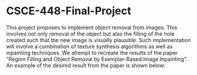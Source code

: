 # CSCE-448-Final-Project

This project proposes to implement object removal from images. This involves not only removal of the object but also the filling of the hole created such that the new image is visually plausible. Such implementation will involve a combination of texture synthesis algorithms as well as inpainting techniques. We attempt to recreate the results of the paper “Region Filling and Object Removal by Exemplar-Based Image Inpainting”. An example of the desired result from the paper is shown below:
